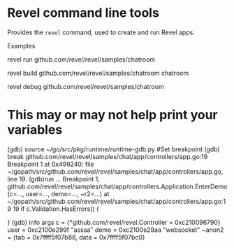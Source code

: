 # Revel command line tools

Provides the `revel` command, used to create and run Revel apps.

Examples

revel run github.com/revel/revel/samples/chatroom

revel build github.com/revel/revel/samples/chatroom chatroom

revel debug github.com/revel/revel/samples/chatroom
 # This may or may not help print your variables
(gdb) source ~/go/src/pkg/runtime/runtime-gdb.py
#Set breakpoint
(gdb) break github.com/revel/revel/samples/chat/app/controllers/app.go:19
Breakpoint 1 at 0x499240: file ~/gopath/src/github.com/revel/revel/samples/chat/app/controllers/app.go, line 19.
(gdb)run
...
Breakpoint 1, github.com/revel/revel/samples/chat/app/controllers.Application.EnterDemo (c=..., user=..., demo=..., ~r2=...)
    at ~/gopath/src/github.com/revel/revel/samples/chat/app/controllers/app.go:19
19              if c.Validation.HasErrors() {
	
}
(gdb) info args
c = {*github.com/revel/revel.Controller = 0xc210096790}
user = 0xc2100e299f "assaa"
demo = 0xc2100e29aa "websocket"
~anon2 = {tab = 0x7ffff5f07b88, data = 0x7ffff5f07bc0}
